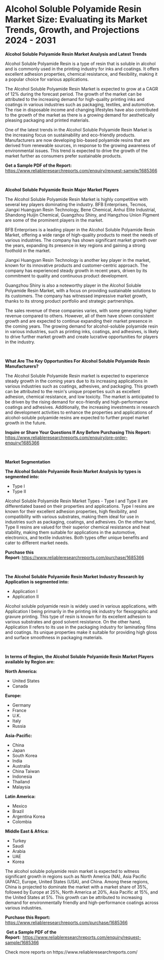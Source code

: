 <p><h1>Alcohol Soluble Polyamide Resin Market Size: Evaluating its Market Trends, Growth, and Projections 2024 - 2031</h1></p><p><strong>Alcohol Soluble Polyamide Resin Market Analysis and Latest Trends</strong></p>
<p><p>Alcohol Soluble Polyamide Resin is a type of resin that is soluble in alcohol and is commonly used in the printing industry for inks and coatings. It offers excellent adhesion properties, chemical resistance, and flexibility, making it a popular choice for various applications.</p><p>The Alcohol Soluble Polyamide Resin Market is expected to grow at a CAGR of 12% during the forecast period. The growth of the market can be attributed to the increasing demand for high-quality printing inks and coatings in various industries such as packaging, textiles, and automotive. The rise in disposable income and changing lifestyles have also contributed to the growth of the market as there is a growing demand for aesthetically pleasing packaging and printed materials.</p><p>One of the latest trends in the Alcohol Soluble Polyamide Resin Market is the increasing focus on sustainability and eco-friendly products. Manufacturers are now developing bio-based polyamide resins that are derived from renewable sources, in response to the growing awareness of environmental issues. This trend is expected to drive the growth of the market further as consumers prefer sustainable products.</p></p>
<p><strong>Get a Sample PDF of the Report:&nbsp;</strong> <a href="https://www.reliableresearchreports.com/enquiry/request-sample/1685366">https://www.reliableresearchreports.com/enquiry/request-sample/1685366</a></p>
<p>&nbsp;</p>
<p><strong>Alcohol Soluble Polyamide Resin Major Market Players</strong></p>
<p><p>The Alcohol Soluble Polyamide Resin Market is highly competitive with several key players dominating the industry. BFB Enterprises, Tecmos, Jiangxi Huangyan Resin Technology, Bene Chemical, Anhui Elite Industrial, Shandong Huijin Chemical, Guangzhou Shiny, and Hangzhou Union Pigment are some of the prominent players in the market.</p><p>BFB Enterprises is a leading player in the Alcohol Soluble Polyamide Resin Market, offering a wide range of high-quality products to meet the needs of various industries. The company has shown significant market growth over the years, expanding its presence in key regions and gaining a strong foothold in the market.</p><p>Jiangxi Huangyan Resin Technology is another key player in the market, known for its innovative products and customer-centric approach. The company has experienced steady growth in recent years, driven by its commitment to quality and continuous product development.</p><p>Guangzhou Shiny is also a noteworthy player in the Alcohol Soluble Polyamide Resin Market, with a focus on providing sustainable solutions to its customers. The company has witnessed impressive market growth, thanks to its strong product portfolio and strategic partnerships.</p><p>The sales revenue of these companies varies, with some generating higher revenue compared to others. However, all of them have shown consistent growth and are expected to continue expanding their market presence in the coming years. The growing demand for alcohol-soluble polyamide resin in various industries, such as printing inks, coatings, and adhesives, is likely to drive further market growth and create lucrative opportunities for players in the industry.</p></p>
<p>&nbsp;</p>
<p><strong>What Are The Key Opportunities For Alcohol Soluble Polyamide Resin Manufacturers?</strong></p>
<p><p>The Alcohol Soluble Polyamide Resin market is expected to experience steady growth in the coming years due to its increasing applications in various industries such as coatings, adhesives, and packaging. This growth can be attributed to the resin's unique properties such as excellent adhesion, chemical resistance, and low toxicity. The market is anticipated to be driven by the rising demand for eco-friendly and high-performance coatings and adhesives. Additionally, the increasing investments in research and development activities to enhance the properties and applications of alcohol-soluble polyamide resins are expected to further propel market growth in the future.</p></p>
<p><strong>Inquire or Share Your Questions If Any Before Purchasing This Report:</strong> <a href="https://www.reliableresearchreports.com/enquiry/pre-order-enquiry/1685366">https://www.reliableresearchreports.com/enquiry/pre-order-enquiry/1685366</a></p>
<p>&nbsp;</p>
<p><strong>Market Segmentation</strong></p>
<p><strong>The Alcohol Soluble Polyamide Resin Market Analysis by types is segmented into:</strong></p>
<p><ul><li>Type I</li><li>Type II</li></ul></p>
<p><p>Alcohol Soluble Polyamide Resin Market Types - Type I and Type II are differentiated based on their properties and applications. Type I resins are known for their excellent adhesion properties, high flexibility, and compatibility with various substrates, making them ideal for use in industries such as packaging, coatings, and adhesives. On the other hand, Type II resins are valued for their superior chemical resistance and heat stability, making them suitable for applications in the automotive, electronics, and textile industries. Both types offer unique benefits and cater to different market needs.</p></p>
<p><strong>Purchase this Report:&nbsp;</strong><a href="https://www.reliableresearchreports.com/purchase/1685366">https://www.reliableresearchreports.com/purchase/1685366</a></p>
<p>&nbsp;</p>
<p><strong>The Alcohol Soluble Polyamide Resin Market Industry Research by Application is segmented into:</strong></p>
<p><ul><li>Application I</li><li>Application II</li></ul></p>
<p><p>Alcohol soluble polyamide resin is widely used in various applications, with Application I being primarily in the printing ink industry for flexographic and gravure printing. This type of resin is known for its excellent adhesion to various substrates and good solvent resistance. On the other hand, Application II refers to its use in the packaging industry for laminating films and coatings. Its unique properties make it suitable for providing high gloss and surface smoothness in packaging materials.</p></p>
<p>&nbsp;</p>
<p><strong>In terms of Region, the Alcohol Soluble Polyamide Resin Market Players available by Region are:</strong></p>
<p>
    <p> <strong> North America: </strong>
        <ul>
            <li>United States</li>
            <li>Canada</li>
        </ul>
        </p> 
    <p> <strong> Europe: </strong>
        <ul>
            <li>Germany</li>
            <li>France</li>
            <li>U.K.</li>
            <li>Italy</li>
            <li>Russia</li>
        </ul>
        </p> 
    <p> <strong> Asia-Pacific: </strong>
        <ul>
            <li>China</li>
            <li>Japan</li>
            <li>South Korea</li>
            <li>India</li>
            <li>Australia</li>
            <li>China Taiwan</li>
            <li>Indonesia</li>
            <li>Thailand</li>
            <li>Malaysia</li>
        </ul>
        </p> 
    <p> <strong> Latin America: </strong>
        <ul>
            <li>Mexico</li>
            <li>Brazil</li>
            <li>Argentina Korea</li>
            <li>Colombia</li>
        </ul>
        </p> 
    <p> <strong> Middle East & Africa: </strong>
        <ul>
            <li>Turkey</li>
            <li>Saudi</li>
            <li>Arabia</li>
            <li>UAE</li>
            <li>Korea</li>
        </ul>
    </p>
    </p>
<p><p>The alcohol soluble polyamide resin market is expected to witness significant growth in regions such as North America (NA), Asia Pacific (APAC), Europe, United States (USA), and China. Among these regions, China is projected to dominate the market with a market share of 35%, followed by Europe at 25%, North America at 20%, Asia Pacific at 15%, and the United States at 5%. This growth can be attributed to increasing demand for environmentally friendly and high-performance coatings across various industries.</p></p>
<p><strong>Purchase this Report: </strong><a href="https://www.reliableresearchreports.com/purchase/1685366">https://www.reliableresearchreports.com/purchase/1685366</a></p>
<p>&nbsp;<strong>Get a Sample PDF of the Report:&nbsp;&nbsp;</strong><a href="https://www.reliableresearchreports.com/enquiry/request-sample/1685366">https://www.reliableresearchreports.com/enquiry/request-sample/1685366</a></p>
<p><strong></strong></p>
<p>Check more reports on https://www.reliableresearchreports.com/</p>